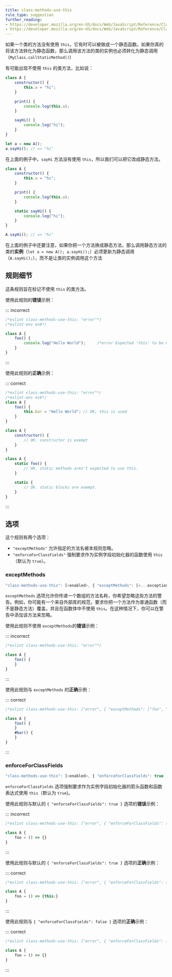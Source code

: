 ```yaml
---
title: class-methods-use-this
rule_type: suggestion
further_reading:
- https://developer.mozilla.org/en-US/docs/Web/JavaScript/Reference/Classes
- https://developer.mozilla.org/en-US/docs/Web/JavaScript/Reference/Classes/static
---
```


如果一个类的方法没有使用 `this`，它有时可以被做成一个静态函数。如果你真的将该方法转化为静态函数，那么调用该方法的类的实例也必须转化为静态调用（`MyClass.callStaticMethod()`)

有可能出现不使用 `this` 的类方法，比如说：

```js
class A {
    constructor() {
        this.a = "hi";
    }

    print() {
        console.log(this.a);
    }

    sayHi() {
        console.log("hi");
    }
}

let a = new A();
a.sayHi(); // => "hi"
```

在上面的例子中，`sayHi` 方法没有使用 `this`，所以我们可以把它改成静态方法。

```js
class A {
    constructor() {
        this.a = "hi";
    }

    print() {
        console.log(this.a);
    }

    static sayHi() {
        console.log("hi");
    }
}

A.sayHi(); // => "hi"
```

在上面的例子中还要注意，如果你把一个方法换成静态方法，那么调用静态方法的类的**实例**（`let a = new A(); a.sayHi();`）必须更新为静态调用（`A.sayHi();`），而不是让类的实例调用这个方法

## 规则细节

这条规则旨在标记不使用 `this` 的类方法。

使用此规则的**错误**示例：

::: incorrect

```js
/*eslint class-methods-use-this: "error"*/
/*eslint-env es6*/

class A {
    foo() {
        console.log("Hello World");     /*error Expected 'this' to be used by class method 'foo'.*/
    }
}
```

:::

使用此规则的**正确**示例：

::: correct

```js
/*eslint class-methods-use-this: "error"*/
/*eslint-env es6*/
class A {
    foo() {
        this.bar = "Hello World"; // OK, this is used
    }
}

class A {
    constructor() {
        // OK. constructor is exempt
    }
}

class A {
    static foo() {
        // OK. static methods aren't expected to use this.
    }

    static {
        // OK. static blocks are exempt.
    }
}
```

:::

## 选项

这个规则有两个选项：

* `"exceptMethods"` 允许指定的方法名被本规则忽略。
* `"enforceForClassFields"` 强制要求作为实例字段初始化器的函数使用 `this`（默认为 `true`）。

### exceptMethods

```js
"class-methods-use-this": [<enabled>, { "exceptMethods": [<...exceptions>] }]
```

`exceptMethods` 选项允许你传递一个数组的方法名称，你希望忽略这些方法的警告。例如，你可能有一个来自外部库的规范，要求你把一个方法作为普通函数（而不是静态方法）覆盖，并且在函数体中不使用 `this`。在这种情况下，你可以在警告中添加该方法来忽略。

使用此规则不使用 `exceptMethods`的**错误**示例：

::: incorrect

```js
/*eslint class-methods-use-this: "error"*/

class A {
    foo() {
    }
}
```

:::

使用此规则与 `exceptMethods` 的**正确**示例：

::: correct

```js
/*eslint class-methods-use-this: ["error", { "exceptMethods": ["foo", "#bar"] }] */

class A {
    foo() {
    }
    #bar() {
    }
}
```

:::

### enforceForClassFields

```js
"class-methods-use-this": [<enabled>, { "enforceForClassFields": true | false }]
```

`enforceForClassFields` 选项强制要求作为实例字段初始化器的箭头函数和函数表达式使用 `this`（默认为 `true`)。

使用此规则与默认的 `{ "enforceForClassFields": true }` 选项的**错误**示例：

::: incorrect

```js
/*eslint class-methods-use-this: ["error", { "enforceForClassFields": true }] */

class A {
    foo = () => {}
}
```

:::

使用此规则与默认的 `{ "enforceForClassFields": true }` 选项的**正确**示例：

::: correct

```js
/*eslint class-methods-use-this: ["error", { "enforceForClassFields": true }] */

class A {
    foo = () => {this;}
}
```

:::

使用此规则与 `{ "enforceForClassFields": false }` 选项的**正确**示例：

::: correct

```js
/*eslint class-methods-use-this: ["error", { "enforceForClassFields": false }] */

class A {
    foo = () => {}
}
```

:::
